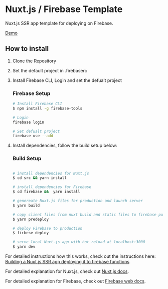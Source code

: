 # Nuxt.js / Firebase Template

Nuxt.js SSR app template for deploying on Firebase. 

[Demo](https://hear-my-health.web.app/)

## How to install

1. Clone the Repository
1. Set the default project in .firebaserc 
1. Install Firebase CLI, Login and set the defualt project

    ### Firebase Setup
    ```bash
    # Install Firebase CLI 
    $ npm install -g firebase-tools

    # Login 
    firebase login

    # Set defualt project 
    firebase use --add

    ```
1. Install dependencies, follow the build setup below:

    ### Build Setup

    ```bash

    # install dependencies for Nuxt.js
    $ cd src && yarn install

    # install dependencies for Firebase 
    $ cd firebase &&  yarn install

    # genereate Nuxt.js files for production and launch server
    $ yarn build

    # copy client files from nuxt build and static files to firebase public directory
    $ yarn predeploy

    # deploy Firebase to production
    $ firbese deploy

    # serve local Nuxt.js app with hot reload at localhost:3000
    $ yarn dev
    ```

For detailed instructions how this works, check out the instructions here: [Building a Nuxt.js SSR app deploying it to firebase functions](https://ben-mayer.com/blog/a-blog-built-using-nuxtjs-and-firebase/)

For detailed explanation for Nuxt.js, check out [Nuxt.js docs](https://nuxtjs.org).

For detailed explanation for Firebase, check out [Firebase web docs](https://firebase.google.com/docs/web/setup).


